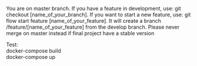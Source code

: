 You are on master branch. If you have a feature in development, use: git checkout [name_of_your_branch]. If you want to start a new feature, use: git flow start feature [name_of_your_feature]. It will create a branch /feature/[name_of_your_feature] from the develop branch. Please never merge on master instead if final project have a stable version

Test:  
docker-compose build  
docker-compose up
